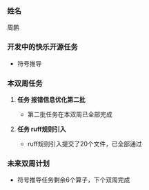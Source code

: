 ### 姓名

周鹏

### 开发中的快乐开源任务

- 符号推导

### 本双周任务


1. **任务 报错信息优化第二批**

   - 第二批任务在本双周已全部完成

2. **任务 ruff规则引入**

   - ruff规则引入提交了20个文件，已全部通过



### 未来双周计划

- 符号推导任务剩余6个算子，下个双周完成
